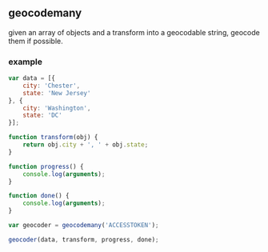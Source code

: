## geocodemany

given an array of objects and a transform into a geocodable string, geocode
them if possible.

### example

```js
var data = [{
    city: 'Chester',
    state: 'New Jersey'
}, {
    city: 'Washington',
    state: 'DC'
}];

function transform(obj) {
    return obj.city + ', ' + obj.state;
}

function progress() {
    console.log(arguments);
}

function done() {
    console.log(arguments);
}

var geocoder = geocodemany('ACCESSTOKEN');

geocoder(data, transform, progress, done);
```
